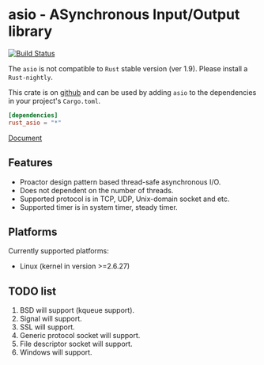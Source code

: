 # asio - ASynchronous Input/Output library

[![Build Status](https://travis-ci.org/harre-orz/rust_asio.svg?branch=master)](https://travis-ci.org/harre-orz/rust_asio)

The `asio` is not compatible to `Rust` stable version (ver 1.9). Please install a `Rust-nightly`.

This crate is on [github](https://github.com/harre-orz/rust_asio.git "github") and can be used by adding `asio` to the dependencies in your project's `Cargo.toml`.

```toml
[dependencies]
rust_asio = "*"
```

[Document](http://harre-orz.github.io/rust_asio/asio/ "Document")

## Features
 - Proactor design pattern based thread-safe asynchronous I/O.
 - Does not dependent on the number of threads.
 - Supported protocol is in TCP, UDP, Unix-domain socket and etc.
 - Supported timer is in system timer, steady timer.

## Platforms

Currently supported platforms:
 - Linux (kernel in version >=2.6.27)

## TODO list
 1. BSD will support (kqueue support).
 2. Signal will support.
 3. SSL will support.
 4. Generic protocol socket will support.
 5. File descriptor socket will support.
 6. Windows will support.
